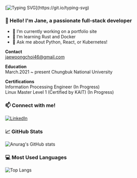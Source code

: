 <!--<div align="center">
  <img src="https://github.com/oka1313/oka1313/assets/101691440/92118a53-c5b6-40bc-b130-bf8c398d7b51" />
</div>-->

[![Typing SVG](https://readme-typing-svg.demolab.com?font=Fira+Code&pause=1000&color=982CF7&background=FF50B900&width=435&lines=Who+am+I%3F;)](https://git.io/typing-svg)

### 👋 Hello! I'm Jane, a passionate full-stack developer
- 🔭 I’m currently working on a portfolio site
- 🌱 I’m learning Rust and Docker
- 💬 Ask me about Python, React, or Kubernetes!

**Contact**  
jaewoongchoi46@gmail.com


**Education**  
March.2021 ~ present  Chungbuk National University


**Certifications**  
Information Processing Engineer (In Progress)  
Linux Master Level 1 (Certified by KAIT) (In Progress)

### 📫 Connect with me!
[![LinkedIn](https://img.shields.io/badge/LinkedIn-0077B5?style=flat&logo=linkedin&logoColor=white)](https://linkedin.com/in/yourname)

### 📈 GitHub Stats
![Anurag's GitHub stats](https://github-readme-stats.vercel.app/api?username=yourusername&show_icons=true&theme=tokyonight)

### 💻 Most Used Languages
![Top Langs](https://github-readme-stats.vercel.app/api/top-langs/?username=yourusername&layout=compact)
